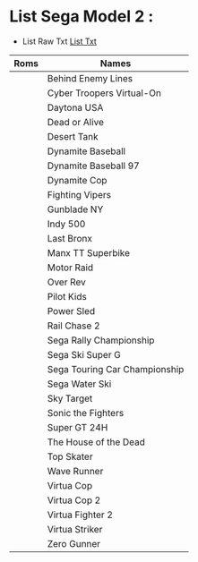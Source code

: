 # List Sega Model 2 :

- List Raw Txt [List Txt](https://github.com/matakko/rom-name/blob/main/txt/model2-name.txt)


 |     Roms  |  Names     |                     
 |  ----------- |   ------------------- |          
 |          |  Behind Enemy Lines            |  
 |          |  Cyber Troopers Virtual-On     |  
 |          |  Daytona USA                   |  
 |          |  Dead or Alive                 |  
 |          |  Desert Tank                   |  
 |          |  Dynamite Baseball             |  
 |          |  Dynamite Baseball 97          |  
 |          |  Dynamite Cop                  |  
 |          |  Fighting Vipers               |  
 |          |  Gunblade NY                   |  
 |          |  Indy 500                      |  
 |          |  Last Bronx                    |  
 |          |  Manx TT Superbike             |  
 |          |  Motor Raid                    |  
 |          |  Over Rev                      |  
 |          |  Pilot Kids                    |  
 |          |  Power Sled                    |  
 |          |  Rail Chase 2                  |  
 |          |  Sega Rally Championship       |  
 |          |  Sega Ski Super G              |  
 |          |  Sega Touring Car Championship |  
 |          |  Sega Water Ski                |  
 |          |  Sky Target                    |  
 |          |  Sonic the Fighters            |  
 |          |  Super GT 24H                  |  
 |          |  The House of the Dead         |  
 |          |  Top Skater                    |  
 |          |  Wave Runner                   |  
 |          |  Virtua Cop                    |  
 |          |  Virtua Cop 2                  |  
 |          |  Virtua Fighter 2              |  
 |          |  Virtua Striker                |  
 |          |  Zero Gunner                   |  
